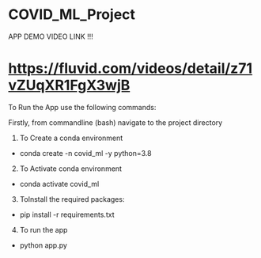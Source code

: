 # COVID_ML_Project

APP DEMO VIDEO LINK !!!

# https://fluvid.com/videos/detail/z71vZUqXR1FgX3wjB

To Run the App use the following commands:

Firstly, from commandline (bash) navigate to the project directory

1. To Create a conda environment
  * conda create -n covid_ml -y python=3.8
2. To Activate conda environment
  * conda activate covid_ml  
3. ToInstall the required packages:
  * pip install -r requirements.txt
4. To run the app
  * python app.py
